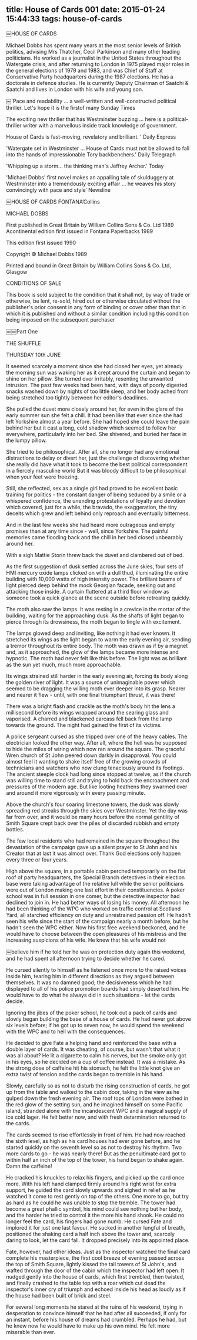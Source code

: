 title: House of Cards 001
date: 2015-01-24 15:44:33
tags: house-of-cards
---

￼HOUSE OF CARDS

Michael Dobbs has spent many years at the most senior levels of British politics, advising Mrs Thatcher, Cecil Parkinson and many other leading politicians. He worked as a journalist in the United States throughout the Watergate crisis, and after returning to London in 1975 played major roles in the general elections of 1979 and 1983, and was Chief of Staff at Conservative Party headquarters during the 1987 elections. He has a doctorate in defence studies. He is currently Deputy Chairman of Saatchi & Saatchi and lives in London with his wife and young son.

￼'Pace and readability ... a well-written and well-constructed political thriller. Let's hope it is the firstof many Sunday Times

The exciting new thriller that has Westminster buzzing ... here is a political-thriller writer with a marvellous inside track knowledge of government.

House of Cards is fast-moving, revelatory and brilliant. ' Daily Express

'Watergate set in Westminster ... House of Cards must not be allowed to fall into the hands of impressionable Tory backbenchers.' Daily Telegraph

'Whipping up a storm... the thinking man's Jeffrey Archer.' Today

'Michael Dobbs' first novel makes an appalling tale of skulduggery at Westminster into a tremendously exciting affair ... he weaves his story convincingly with pace and style’ Newsline

￼HOUSE OF CARDS FONTANA’Collins

MICHAEL DOBBS

First published in Great Britain by William Collins Sons & Co. Ltd 1989 Acontinental edition first issued in Fontana Paperbacks 1989

This edition first issued 1990

Copyright © Michael Dobbs 1989

Printed and bound in Great Britain by William Collins Sons & Co. Ltd, Glasgow

CONDITIONS OF SALE

This book is sold subject to the condition that it shall not, by way of trade or otherwise, be lent, re-sold, hired out or otherwise circulated without the publisher's prior consent in any form of binding or cover other than that in which it is published and without a similar condition including this condition being imposed on the subsequent purchaser

￼￼Part One

THE SHUFFLE

THURSDAY 10th JUNE

It seemed scarcely a moment since she had closed her eyes, yet already the morning sun was waking her as it crept around the curtain and began to shine on her pillow. She turned over irritably, resenting the unwanted intrusion. The past few weeks had been hard, with days of poorly digested snacks washed down by nights of too little sleep, and her body ached from being stretched too tightly between her editor's deadlines.

She pulled the duvet more closely around her, for even in the glare of the early summer sun she felt a chill. It had been like that ever since she had left Yorkshire almost a year before. She had hoped she could leave the pain behind her but it cast a long, cold shadow which seemed to follow her everywhere, particularly into her bed. She shivered, and buried her face in the lumpy pillow.

She tried to be philosophical. After all, she no longer had any emotional distractions to delay or divert her, just the challenge of discovering whether she really did have what it took to become the best political correspondent in a fiercely masculine world But it was bloody difficult to be philosophical when your feet were freezing.

Still, she reflected, sex as a single girl had proved to be excellent basic training for politics - the constant danger of being seduced by a smile or a whispered confidence, the unending protestations of loyalty and devotion which covered, just for a while, the bravado, the exaggeration, the tiny deceits which grew and left behind only reproach and eventually bitterness.

And in the last few weeks she had heard more outrageous and empty promises than at any time since - well, since Yorkshire. The painful memories came flooding back and the chill in her bed closed unbearably around her.

With a sigh Mattie Storin threw back the duvet and clambered out of bed.

As the first suggestion of dusk settled across the June skies, four sets of HMI mercury oxide lamps clicked on with a dull thud, illuminating the entire building with 10,000 watts of high intensity power. The brilliant beams of light pierced deep behind the mock Georgian facade, seeking out and attacking those inside. A curtain fluttered at a third floor window as someone took a quick glance at the scene outside before retreating quickly.

The moth also saw the lamps. It was resting in a crevice in the mortar of the building, waiting for the approaching dusk. As the shafts of light began to pierce through its drowsiness, the moth began to tingle with excitement.

The lamps glowed deep and inviting, like nothing it had ever known. It stretched its wings as the light began to warm the early evening air, sending a tremor throughout its entire body. The moth was drawn as if by a magnet and, as it approached, the glow of the lamps became more intense and hypnotic. The moth had never felt like this before. The light was as brilliant as the sun yet much, much more approachable.

Its wings strained still harder in the early evening air, forcing its body along the golden river of light. It was a source of unimaginable power which seemed to be dragging the willing moth ever deeper into its grasp. Nearer and nearer it flew - until, with one final triumphant thrust, it was there!

There was a bright flash and crackle as the moth's body hit the lens a millisecond before its wings wrapped around the searing glass and vaporised. A charred and blackened carcass fell back from the lamp towards the ground. The night had gained the first of its victims.

A police sergeant cursed as she tripped over one of the heavy cables. The electrician looked the other way. After all, where the hell was he supposed to hide the miles of wiring which now ran around the square. The graceful Wren church of St John peered down darkly in disapproval. You could almost feel it wanting to shake itself free of the growing crowds of technicians and watchers who now clung tenaciously around its footings. The ancient steeple clock had long since stopped at twelve, as if the church was willing time to stand still and trying to hold back the encroachment and pressures of the modern age. But like looting heathens they swarmed over and around it more vigorously with every passing minute.

Above the church's four soaring limestone towers, the dusk was slowly spreading red streaks through the skies over Westminster. Yet the day was far from over, and it would be many hours before the normal gentility of Smith Square crept back over the piles of discarded rubbish and empty bottles.

The few local residents who had remained in the square throughout the devastation of the campaign gave up a silent prayer to St John and his Creator that at last it was almost over. Thank God elections only happen every three or four years.

High above the square, in a portable cabin perched temporarily on the flat roof of party headquarters, the Special Branch detectives in their election base were taking advantage of the relative lull while the senior politicians were out of London making one last effort in their constituencies. A poker school was in full session in one comer, but the detective inspector had declined to join in. He had better ways of losing his money. All afternoon he had been thinking of the WPC who worked on traffic control at Scotland Yard, all starched efficiency on duty and unrestrained passion off. He hadn't seen his wife since the start of the campaign nearly a month before, but he hadn't seen the WPC either. Now his first free weekend beckoned, and he would have to choose between the open pleasures of his mistress and the increasing suspicions of his wife. He knew that his wife would not

￼believe him if he told her he was on protection duty again this weekend, and he had spent all afternoon trying to decide whether he cared.

He cursed silently to himself as he listened once more to the raised voices inside him, tearing him in different directions as they argued between themselves. It was no damned good; the decisiveness which he had displayed to all of his police promotion boards had simply deserted him. He would have to do what he always did in such situations - let the cards decide.

Ignoring the jibes of the poker school, he took out a pack of cards and slowly began building the base of a house of cards. He had never got above six levels before; if he got up to seven now, he would spend the weekend with the WPC and to hell with the consequences.

He decided to give Fate a helping hand and reinforced the base with a double layer of cards. It was cheating, of course, but wasn't that what it was all about? He lit a cigarette to calm his nerves, but the smoke only got in his eyes, so he decided on a cup of coffee instead. It was a mistake. As the strong dose of caffeine hit his stomach, he felt the little knot give an extra twist of tension and the cards began to tremble in his hand.

Slowly, carefully so as not to disturb the rising construction of cards, he got up from the table and walked to the cabin door, taking in the view as he gulped down the fresh evening air. The roof tops of London were bathed in the red glow of the setting sun, and he imagined himself on some Pacific island, stranded alone with the incandescent WPC and a magical supply of ice cold lager. He felt better now, and with fresh determination returned to the cards.

The cards seemed to rise effortlessly in front of him. He had now reached the sixth level, as high as his card houses had ever gone before, and he started quickly on the seventh level so as not to destroy his rhythm. Two more cards to go - he was nearly there! But as the penultimate card got to within half an inch of the top of the tower, his hand began to shake again. Damn the caffeine!

He cracked his knuckles to relax his fingers, and picked up the card once more. With his left hand clamped firmly around his right wrist for extra support, he guided the card slowly upwards and sighed in relief as he watched it come to rest gently on top of the others. One more to go, but try as hard as he could he was unable to stop the tremble. The tower had become a great phallic symbol, his mind could see nothing but her body, and the harder he tried to control it the more his hand shook. He could no longer feel the card, his fingers had gone numb. He cursed Fate and implored it for just one last favour. He sucked in another lungful of breath, positioned the shaking card a half inch above the tower and, scarcely daring to look, let the card fall. It dropped precisely into its appointed place.

Fate, however, had other ideas. Just as the inspector watched the final card complete his masterpiece, the first cool breeze of evening passed across the top of Smith Square, lightly kissed the tall towers of St John's, and wafted through the door of the cabin which the inspector had left open. It nudged gently into the house of cards, which first trembled, then twisted, and finally crashed to the table top with a roar which cut dead the inspector's inner cry of triumph and echoed inside his head as loudly as if the house had been built of brick and steel.

For several long moments he stared at the ruins of his weekend, trying in desperation to convince himself that he had after all succeeded, if only for an instant, before his house of dreams had crumbled. Perhaps he had, but he knew now he would have to make up his own mind. He felt more miserable than ever.

